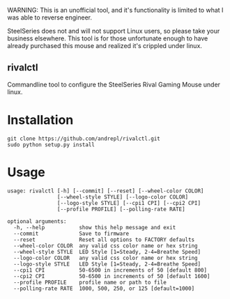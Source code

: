 

WARNING: This is an unofficial tool, and it's functionality is limited to what I was able to reverse engineer.

SteelSeries does not and will not support Linux users, so please take your business elsewhere.  This tool is for those unfortunate enough to have already purchased this mouse and realized it's crippled under linux.



rivalctl
--------

Commandline tool to configure the SteelSeries Rival Gaming Mouse under linux.


Installation
============

    git clone https://github.com/andrepl/rivalctl.git
    sudo python setup.py install

Usage
=====

    usage: rivalctl [-h] [--commit] [--reset] [--wheel-color COLOR]
                    [--wheel-style STYLE] [--logo-color COLOR]
                    [--logo-style STYLE] [--cpi1 CPI] [--cpi2 CPI]
                    [--profile PROFILE] [--polling-rate RATE]

    optional arguments:
      -h, --help           show this help message and exit
      --commit             Save to firmware
      --reset              Reset all options to FACTORY defaults
      --wheel-color COLOR  any valid css color name or hex string
      --wheel-style STYLE  LED Style [1=Steady, 2-4=Breathe Speed]
      --logo-color COLOR   any valid css color name or hex string
      --logo-style STYLE   LED Style [1=Steady, 2-4=Breathe Speed]
      --cpi1 CPI           50-6500 in increments of 50 [default 800]
      --cpi2 CPI           50-6500 in increments of 50 [default 1600]
      --profile PROFILE    profile name or path to file
      --polling-rate RATE  1000, 500, 250, or 125 [default=1000]
